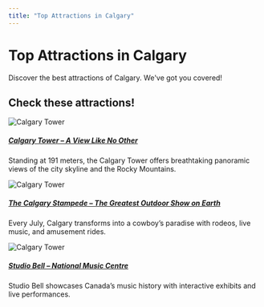```yaml
---
title: "Top Attractions in Calgary"
---
```


<div class="hero-container sub-page text-center py-5">
  <div class="hero">
    <h1 class="display-4 fw-bold">Top Attractions in Calgary</h1>
    <p class="lead">Discover the best attractions of Calgary. We've got you covered!</p>
  </div>
</div>

<section class="attraction main-content">

<h2> Check these attractions!</h2>

<div class="card bg-dark text-white">
  <picture>
    <!-- Image for small screens -->
    <source srcset="./assets/calgary-tower.jpg" media="(max-width: 576px)">
    <!-- Image for medium screens -->
    <source srcset="./assets/calgary-tower-small.jpg" media="(min-width: 577px)">
    <!-- Default image for larger screens -->
    <img class="card-img subpage img-responsive" src="./assets/calgary-tower.jpg" alt="Calgary Tower">
    </picture>
  <div class="card-img-overlay">
    <h5 class="card-title"><a href='./calgary-tower'>Calgary Tower – A View Like No Other</a></h5>
    <p class="card-text">Standing at 191 meters, the Calgary Tower offers breathtaking panoramic views of the city skyline and the Rocky Mountains.</p>
  </div>
</div>

<div class="card bg-dark text-white">
  <picture>
    <!-- Image for small screens -->
    <source srcset="./assets/stampede.jpg" media="(max-width: 576px)">
    <!-- Image for medium screens -->
    <source srcset="./assets/stampede-small.jpg" media="(min-width: 577px)">
    <!-- Default image for larger screens -->
    <img class="card-img subpage img-responsive" src="./assets/stampede.jpg" alt="Calgary Tower">
    </picture>
  <div class="card-img-overlay">
    <h5 class="card-title"><a href='./stampede'>The Calgary Stampede – The Greatest Outdoor Show on Earth</a></h5>
    <p class="card-text">Every July, Calgary transforms into a cowboy’s paradise with rodeos, live music, and amusement rides.</p>
  </div>
</div>

<div class="card bg-dark text-white">
  <picture>
    <!-- Image for small screens -->
    <source srcset="./assets/studio-bell.jpg" media="(max-width: 576px)">
    <!-- Image for medium screens -->
    <source srcset="./assets/studio-bell-small.jpg" media="(min-width: 577px)">
    <!-- Default image for larger screens -->
    <img class="card-img subpage img-responsive" src="./assets/studio-bell.jpg" alt="Calgary Tower">
    </picture>
  <div class="card-img-overlay">
    <h5 class="card-title"><a href='./studio-bell'>Studio Bell – National Music Centre</a></h5>
    <p class="card-text"> Studio Bell showcases Canada’s music history with interactive exhibits and live performances.</p>
  </div>
</div>

</section>

<Footer />